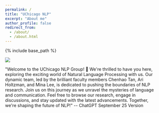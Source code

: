 ```yaml
---
permalink: /
title: "UChicago NLP"
excerpt: "About me"
author_profile: false
redirect_from: 
  - /about/
  - /about.html
---
```


{% include base_path %}

<!-- center the image -->
<p class="main-image">
  <img src="{{ base_path }}/images/uchicago-stable-diffusion.png"/>
</p>

<!-- TODO/@chenhao -->
<!-- TODO/@ari -->
<!-- TODO/@mina -->

"Welcome to the UChicago NLP Group! 🌟 We're thrilled to have you here, exploring the exciting world of Natural Language Processing with us. Our dynamic team, led by the brilliant faculty members Chenhao Tan, Ari Holtzman, and Mina Lee, is dedicated to pushing the boundaries of NLP research. Join us on this journey as we unravel the mysteries of language and communication. Feel free to browse our research, engage in discussions, and stay updated with the latest advancements. Together, we're shaping the future of NLP!" -- ChatGPT September 25 Version